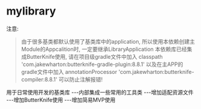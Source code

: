 # mylibrary

注意:
>   由于很多基类都默认使用了基类库中的application,
>所以使用本依赖创建主Module的Appcalition时,
>一定要继承LibraryApplication
>本依赖库已经集成ButterKnife使用,
请在项目级gradle文件中加入 classpath 'com.jakewharton:butterknife-gradle-plugin:8.8.1'
以及在主APP的gradle文件中加入 annotationProcessor 'com.jakewharton:butterknife-compiler:8.8.1'
可以防止注解报错!


用于日常使用开发的基类库
---内部集成一些常用的工具类
---增加适配资源文件
---增加ButterKnife使用
---增加简易MVP使用